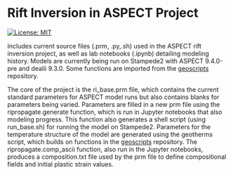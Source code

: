 # Rift Inversion in ASPECT Project

[![License: MIT](https://img.shields.io/badge/License-MIT-yellow.svg)](https://opensource.org/licenses/MIT)

Includes current source files (.prm, .py,.sh) used in the ASPECT rift inversion project, as well as lab notebooks (.ipynb) detailing modeling history. Models are currently being run on Stampede2 with ASPECT 9.4.0-pre and dealii 9.3.0. Some functions are imported from the [geoscripts](https://github.com/dyvasey/geoscripts) repository.

The core of the project is the ri_base.prm file, which contains the current standard parameters for ASPECT model runs but also contains blanks for parameters being varied. Parameters are filled in a new prm file using the ripropagate.generate function, which is run in Jupyter notebooks that also modeling progress. This function also generates a shell script (using run_base.sh) for running the model on Stampede2. Parameters for the temperature structure of the model are generated using the geotherms script, which builds on functions in the [geoscripts](https://github.com/dyvasey/geoscripts) repository. The ripropagate.comp_ascii function, also run in the Jupyter notebooks, produces a composition.txt file used by the prm file to define compositional fields and initial plastic strain values.



